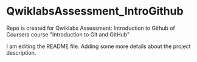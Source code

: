 # QwiklabsAssessment_IntroGithub
Repo is created for Qwiklabs Assessment: Introduction to Github of Coursera course "Introduction to Git and GitHub"

I am editing the README file. Adding some more details about the project description.
